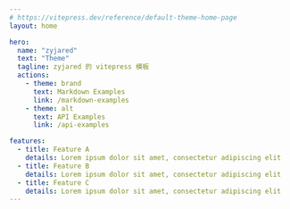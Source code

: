 ```yaml
---
# https://vitepress.dev/reference/default-theme-home-page
layout: home

hero:
  name: "zyjared"
  text: "Theme"
  tagline: zyjared 的 vitepress 模板
  actions:
    - theme: brand
      text: Markdown Examples
      link: /markdown-examples
    - theme: alt
      text: API Examples
      link: /api-examples

features:
  - title: Feature A
    details: Lorem ipsum dolor sit amet, consectetur adipiscing elit
  - title: Feature B
    details: Lorem ipsum dolor sit amet, consectetur adipiscing elit
  - title: Feature C
    details: Lorem ipsum dolor sit amet, consectetur adipiscing elit
---
```

